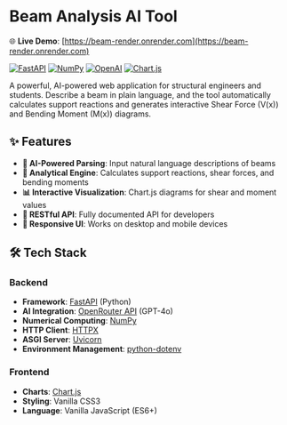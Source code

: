 # Beam Analysis AI Tool
<!--![Movie API Preview](https://cdn.glitch.global/0c5397c2-8b81-453e-a90c-14d5c20cfd5d/movie.png)-->

🌐 **Live Demo**: [https://beam-render.onrender.com](https://beam-render.onrender.com)  

[![FastAPI](https://img.shields.io/badge/FastAPI-005571?style=for-the-badge&logo=fastapi)](https://fastapi.tiangolo.com/)
[![NumPy](https://img.shields.io/badge/NumPy-013243?style=for-the-badge&logo=numpy&logoColor=white)](https://numpy.org/)
[![OpenAI](https://img.shields.io/badge/OpenRouter-000000?style=for-the-badge&logo=openai&logoColor=white)](https://openrouter.ai/)
[![Chart.js](https://img.shields.io/badge/Chart.js-FF6384?style=for-the-badge&logo=chartdotjs&logoColor=white)](https://www.chartjs.org/)

A powerful, AI-powered web application for structural engineers and students. Describe a beam in plain language, and the tool automatically calculates support reactions and generates interactive Shear Force (V(x)) and Bending Moment (M(x)) diagrams.

## ✨ Features

- **🤖 AI-Powered Parsing**: Input natural language descriptions of beams
- **🧮 Analytical Engine**: Calculates support reactions, shear forces, and bending moments
- **📊 Interactive Visualization**: Chart.js diagrams for shear and moment values
- **🔧 RESTful API**: Fully documented API for developers
- **📱 Responsive UI**: Works on desktop and mobile devices

## 🛠️ Tech Stack

### Backend
- **Framework**: [FastAPI](https://fastapi.tiangolo.com/) (Python)
- **AI Integration**: [OpenRouter API](https://openrouter.ai/) (GPT-4o)
- **Numerical Computing**: [NumPy](https://numpy.org/)
- **HTTP Client**: [HTTPX](https://www.python-httpx.org/)
- **ASGI Server**: [Uvicorn](https://www.uvicorn.org/)
- **Environment Management**: [python-dotenv](https://pypi.org/project/python-dotenv/)

### Frontend
- **Charts**: [Chart.js](https://www.chartjs.org/)
- **Styling**: Vanilla CSS3
- **Language**: Vanilla JavaScript (ES6+)


